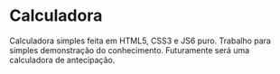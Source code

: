 # Calculadora
Calculadora simples feita em HTML5, CSS3 e JS6 puro. Trabalho para simples demonstração do conhecimento. Futuramente será uma calculadora de antecipação.
